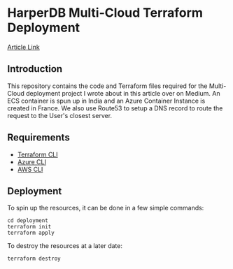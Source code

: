 # HarperDB Multi-Cloud Terraform Deployment

[Article Link](https://medium.com/geekculture/global-multi-cloud-terraform-deployment-for-low-latency-applications-worldwide-b02c65c859ca)

## Introduction

This repository contains the code and Terraform files required for the Multi-Cloud deployment project I wrote about in this article over on Medium. An ECS container is spun up in India and an Azure Container Instance is created in France. We also use Route53 to setup a DNS record to route the request to the User's closest server.

## Requirements

* [Terraform CLI](https://learn.hashicorp.com/tutorials/terraform/install-cli)
* [Azure CLI](https://learn.microsoft.com/en-us/cli/azure/install-azure-cli)
* [AWS CLI](https://docs.aws.amazon.com/cli/latest/userguide/getting-started-install.html)

## Deployment

To spin up the resources, it can be done in a few simple commands:

```shell
cd deployment
terraform init
terraform apply
```

To destroy the resources at a later date:
```shell
terraform destroy
```